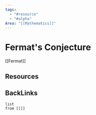 ```yaml
---
tags:
  - "#resource"
  - "#alpha"
Area: "[[Mathematics]]"
---
```


# Fermat's Conjecture
[[Fermat]]

## Resources


## BackLinks

```dataview
list
from [[]]
```

